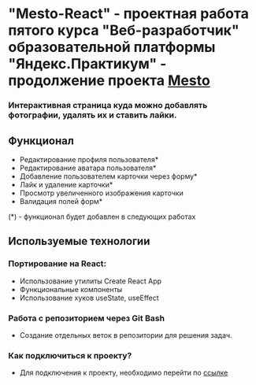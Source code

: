 # "Mesto-React" - проектная работа пятого курса "Веб-разработчик" образовательной платформы "Яндекс.Практикум" - продолжение проекта [Mesto](https://github.com/Dmitry-Rusinov/mesto)
### Интерактивная страница куда можно добавлять фотографии, удалять их и ставить лайки.

## Функционал

* Редактирование профиля пользователя*
* Редактирование аватара пользователя*
* Добавление пользователем карточки через форму*
* Лайк и удаление карточки*
* Просмотр увеличенного изображения карточки
* Валидация полей форм*

(*) - функционал будет добавлен в следующих работах

## Используемые технологии
### Портирование на React:

* Использование утилиты  Create React App
* Функциональные компоненты
* Использование хуков useState, useEffect

### Работа с репозиторием через Git Bash
* Создание отдельных веток в репозитории для решения задач.
### Как подключиться к проекту?
* Для подключения к проекту, необходимо перейти по [ссылке](https://dmitry-rusinov.github.io/mesto-react/ "Проект Mesto-React")
